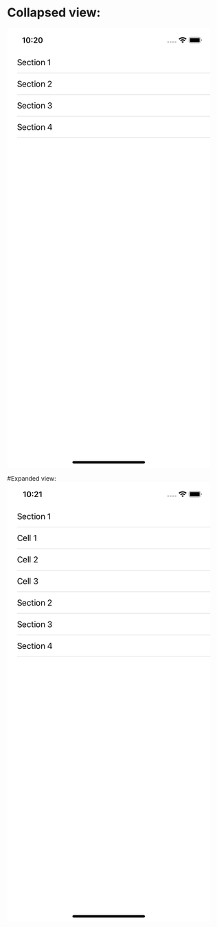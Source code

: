 
# Collapsed view: 
![collapsed view](expandable_cells_table_view/collapsed_view.png)

#Expanded view:
![expanded view](expandable_cells_table_view/expanded_view.png)



